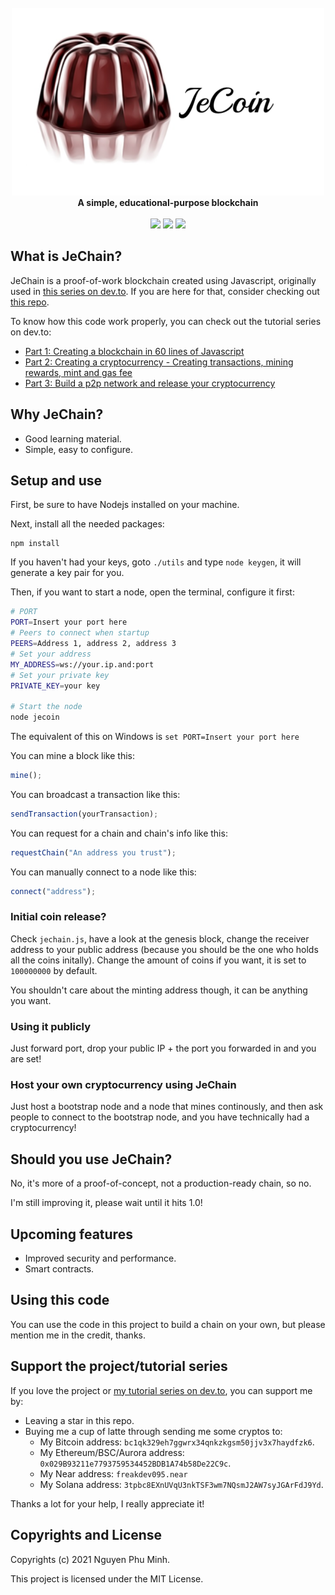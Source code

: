<div align="center">
	<br/>
	<img src="./assets/extended-logo.png"/>
	<br/>
	<div><b>A simple, educational-purpose blockchain</b></div>
	<br/>
	<a href="https://github.com/nguyenphuminh/JeChain/blob/master/LICENSE.md"><img src="https://img.shields.io/badge/license-MIT-blue.svg"/></a>
	<a href="https://github.com/nguyenphuminh/JeChain/releases"><img src="https://img.shields.io/github/package-json/v/nguyenphuminh/JeChain?label=stable"></a>
	<a href="https://snyk.io/test/github/nguyenphuminh/JeChain"><img src="https://snyk.io/test/github/nguyenphuminh/JeChain/badge.svg"/></a>
</div>

## What is JeChain?
JeChain is a proof-of-work blockchain created using Javascript, originally used in [this series on dev.to](https://dev.to/freakcdev297/series/15322). If you are here for that, consider checking out [this repo](https://github.com/nguyenphuminh/blockchain-tutorial/tree/main/Creating%20a%20blockchain%20in%2060%20lines%20of%20Javascript).

To know how this code work properly, you can check out the tutorial series on dev.to:
* [Part 1: Creating a blockchain in 60 lines of Javascript](https://dev.to/freakcdev297/creating-a-blockchain-in-60-lines-of-javascript-5fka)
* [Part 2: Creating a cryptocurrency - Creating transactions, mining rewards, mint and gas fee ](https://dev.to/freakcdev297/creating-transactions-mining-rewards-mint-and-gas-fee-5hhf)
* [Part 3: Build a p2p network and release your cryptocurrency](https://dev.to/freakcdev297/build-a-p2p-network-and-release-your-cryptocurrency-clf)

## Why JeChain?
* Good learning material.
* Simple, easy to configure.

## Setup and use
First, be sure to have Nodejs installed on your machine.

Next, install all the needed packages:
```
npm install
```

If you haven't had your keys, goto `./utils` and type `node keygen`, it will generate a key pair for you. 

Then, if you want to start a node, open the terminal, configure it first:
```sh
# PORT
PORT=Insert your port here
# Peers to connect when startup
PEERS=Address 1, address 2, address 3
# Set your address
MY_ADDRESS=ws://your.ip.and:port
# Set your private key
PRIVATE_KEY=your key

# Start the node
node jecoin
```

The equivalent of this on Windows is `set PORT=Insert your port here`

You can mine a block like this:
```js
mine();
```

You can broadcast a transaction like this:
```js
sendTransaction(yourTransaction);
```

You can request for a chain and chain's info like this: 
```js
requestChain("An address you trust");
```

You can manually connect to a node like this:
```js
connect("address");
```

### Initial coin release?
Check `jechain.js`, have a look at the genesis block, change the receiver address to your public address (because you should be the one who holds all the coins initally). Change the amount of coins if you want, it is set to `100000000` by default.

You shouldn't care about the minting address though, it can be anything you want.

### Using it publicly
Just forward port, drop your public IP + the port you forwarded in and you are set!

### Host your own cryptocurrency using JeChain
Just host a bootstrap node and a node that mines continously, and then ask people to connect to the bootstrap node, and you have technically had a cryptocurrency!

## Should you use JeChain?
No, it's more of a proof-of-concept, not a production-ready chain, so no.

I'm still improving it, please wait until it hits 1.0! 

## Upcoming features
* Improved security and performance.
* Smart contracts.

## Using this code
You can use the code in this project to build a chain on your own, but please mention me in the credit, thanks.

## Support the project/tutorial series
If you love the project or [my tutorial series on dev.to](https://dev.to/freakcdev297/build-a-p2p-network-and-release-your-cryptocurrency-clf), you can support me by:
* Leaving a star in this repo.
* Buying me a cup of latte through sending me some cryptos to:
  * My Bitcoin address: `bc1qk329eh7ggwrx34qnkzkgsm50jjv3x7haydfzk6`.
  * My Ethereum/BSC/Aurora address: `0x029B93211e7793759534452BDB1A74b58De22C9c`.
  * My Near address: `freakdev095.near`
  * My Solana address: `3tpbc8EXnUVqU3nkTSF3wm7NQsmJ2AW7syJGArFdJ9Yd`.

Thanks a lot for your help, I really appreciate it!

## Copyrights and License
Copyrights (c) 2021 Nguyen Phu Minh.

This project is licensed under the MIT License.

